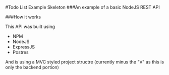 #Todo List Example Skeleton
###An example of a basic NodeJS REST API

###How it works

This API was built using
* NPM
* NodeJS
* ExpressJS
* Postres

And is using a MVC styled project structre (currently minus the "V" as this is only the backend portion)
